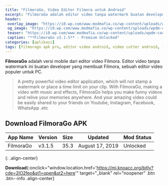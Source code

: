 ```yaml
---
title: "FilmoraGo, Video Editor Filmora untuk Android"
excerpt: "FilmoraGo adalah editor video tanpa watermark buatan developer yang membuat Filmora, sebuah editor video populer untuk PC"
header:
 overlay_image: "https://i0.wp.com/www.modmafia.co/wp-content/uploads/wpdm-cache/filmorago-900x0.png"
 og_image: "https://i0.wp.com/www.modmafia.co/wp-content/uploads/wpdm-cache/filmorago-900x0.png"
 teaser: "https://i0.wp.com/www.modmafia.co/wp-content/uploads/wpdm-cache/filmorago-900x0.png?resize=320,320"
 caption: "**FilmoraGo v3.1.5** - Premium Unlocked"
categories: [aplikasi]
tags: [filmorago apk pro, editor video android, video cutter android, filmora android]
---
```

**FilmoraGo** adalah versi mobile dari editor video Filmora. Editor video tanpa watermark ini buatan developer yang membuat Filmora, sebuah editor video populer untuk PC.

> A pretty powerful video editor application, which will not stamp a watermark or place a time limit on your clip. With FilmoraGo, making a video with music and effects, FilmoraGo helps you make funny videos and relive your memories anywhere. And your amazing video could be easily shared to your friends on Youtube, Instagram, Facebook, WhatsApp .etc

## Download FilmoraGo APK

|App Name|Version|Size|Updated|Mod Status|
|---|---|---|---|---|
|FilmoraGo|v3.1.5|35.3|August 17, 2019|Unlocked|
{: .align-center}

**Download**{:onclick="window.location.href='https://mi.knoacc.org/bitly?cde=2lO2feo&st1=open&st2=here'" target="_blank" rel="noopener" .btn .btn--info .align-center}

